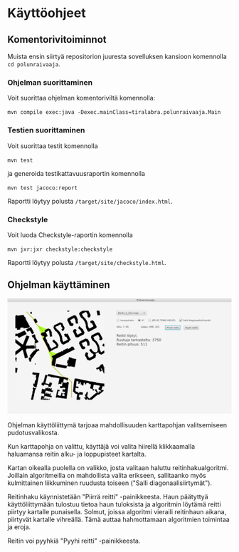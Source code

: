 # Käyttöohjeet

## Komentorivitoiminnot

Muista ensin siirtyä repositorion juuresta sovelluksen kansioon komennolla `cd polunraivaaja`.

### Ohjelman suorittaminen

Voit suorittaa ohjelman komentoriviltä komennolla:

`mvn compile exec:java -Dexec.mainClass=tiralabra.polunraivaaja.Main`

### Testien suorittaminen

Voit suorittaa testit komennolla

`mvn test`

ja generoida testikattavuusraportin komennolla

`mvn test jacoco:report`

Raportti löytyy polusta `/target/site/jacoco/index.html`.

### Checkstyle

Voit luoda Checkstyle-raportin komennolla

`mvn jxr:jxr checkstyle:checkstyle`

Raportti löytyy polusta `/target/site/checkstyle.html`.

## Ohjelman käyttäminen

![Ohjelman käyttöliittymä](https://raw.githubusercontent.com/joonaspartanen/tiralabra-polunraivaaja/master/dokumentaatio/kuvat/kayttoliittyma.png)

Ohjelman käyttöliittymä tarjoaa mahdollisuuden karttapohjan valitsemiseen pudotusvalikosta.

Kun karttapohja on valittu, käyttäjä voi valita hiirellä klikkaamalla haluamansa reitin alku- ja loppupisteet kartalta.

Kartan oikealla puolella on valikko, josta valitaan haluttu reitinhakualgoritmi. Joillain algoritmeilla on mahdollista valita erikseen, sallitaanko myös kulmittainen liikkuminen ruudusta toiseen ("Salli diagonaalisiirtymät").

Reitinhaku käynnistetään "Piirrä reitti" -painikkeesta. Haun päätyttyä käyttöliittymään tulostuu tietoa haun tuloksista ja algoritmin löytämä reitti piirtyy kartalle punaisella. Solmut, joissa algoritmi vieraili reitinhaun aikana, piirtyvät kartalle vihreällä. Tämä auttaa hahmottamaan algoritmien toimintaa ja eroja.

Reitin voi pyyhkiä "Pyyhi reitti" -painikkeesta.
